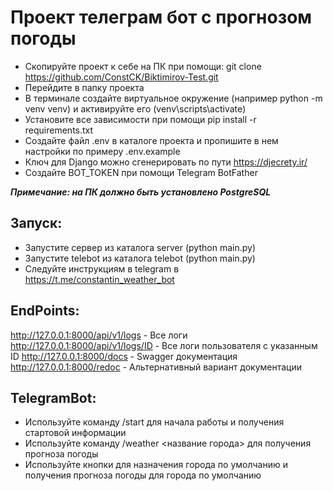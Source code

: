 # Проект телеграм бот с прогнозом погоды
* Скопируйте проект к себе на ПК при помощи: git clone https://github.com/ConstCK/Biktimirov-Test.git
* Перейдите в папку проекта
* В терминале создайте виртуальное окружение (например python -m venv venv) и активируйте его (venv\scripts\activate)
* Установите все зависимости при помощи pip install -r requirements.txt
* Создайте файл .env в каталоге проекта и пропишите в нем настройки по примеру .env.example
* Ключ для Django можно сгенерировать по пути https://djecrety.ir/ 
* Создайте BOT_TOKEN при помощи Telegram BotFather 

**_Примечание: на ПК должно быть установлено PostgreSQL_**

## Запуск:

* Запустите сервер из каталога server (python main.py)
* Запустите telebot из каталога telebot (python main.py)
* Следуйте инструкциям в telegram в https://t.me/constantin_weather_bot

## EndPoints:

http://127.0.0.1:8000/api/v1/logs - Все логи
http://127.0.0.1:8000/api/v1/logs/ID - Все логи пользователя с указанным ID
http://127.0.0.1:8000/docs - Swagger документация
http://127.0.0.1:8000/redoc - Альтернативный вариант документации

## TelegramBot:

* Используйте команду /start для начала работы и получения стартовой информации
* Используйте команду /weather <название города> для получения прогноза погоды
* Используйте кнопки для назначения города по умолчанию и получения прогноза погоды для города по умолчанию

